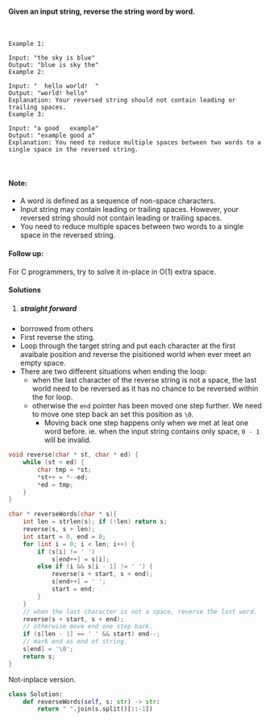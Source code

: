 #### Given an input string, reverse the string word by word.

 

```
Example 1:

Input: "the sky is blue"
Output: "blue is sky the"
Example 2:

Input: "  hello world!  "
Output: "world! hello"
Explanation: Your reversed string should not contain leading or trailing spaces.
Example 3:

Input: "a good   example"
Output: "example good a"
Explanation: You need to reduce multiple spaces between two words to a single space in the reversed string.
```
 

#### Note:

- A word is defined as a sequence of non-space characters.
- Input string may contain leading or trailing spaces. However, your reversed string should not contain leading or trailing spaces.
- You need to reduce multiple spaces between two words to a single space in the reversed string.
 

#### Follow up:

For C programmers, try to solve it in-place in O(1) extra space.


#### Solutions

1. ##### straight forward

- borrowed from others
- First reverse the sting.
- Loop through the target string and put each character at the first avaibale position and reverse the pisitioned world when ever meet an empty space.
- There are two different situations when ending the loop:
    - when the last character of the reverse string is not a space, the last world need to be reversed as it has no chance to be reversed within the for loop.
    - otherwise the `end` pointer has been moved one step further. We need to move one step back an set this position as `\0`.
        - Moving back one step happens only when we met at leat one word before. ie. when the input string contains only space, `0 - 1` will be invalid.

```c++
void reverse(char * st, char * ed) {
    while (st < ed) {
        char tmp = *st;
        *st++ = *--ed;
        *ed = tmp;
    }
}

char * reverseWords(char * s){
    int len = strlen(s); if (!len) return s;
    reverse(s, s + len);
    int start = 0, end = 0;
    for (int i = 0; i < len; i++) {
        if (s[i] != ' ')
            s[end++] = s[i];
        else if (i && s[i - 1] != ' ') {
            reverse(s + start, s + end);
            s[end++] = ' ';
            start = end;
        }
    }
    // when the last character is not a space, reverse the last word.
    reverse(s + start, s + end);
    // otherwise move end one step back.
    if (s[len - 1] == ' ' && start) end--;
    // mark end as end of string.
    s[end] = '\0';
    return s;
}
```

Not-inplace version.

```python
class Solution:
    def reverseWords(self, s: str) -> str:
        return " ".join(s.split()[::-1])
```